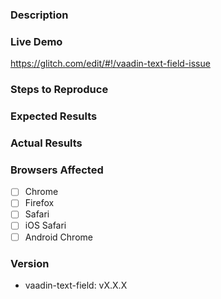 ### Description
<!-- Example: `vaadin-text-field` doesn't trigger the "change" event. -->

### Live Demo
<!-- Click "Remix This" and edit -- must be logged in to persist! -->
https://glitch.com/edit/#!/vaadin-text-field-issue
<!-- ...or provide your own repro URL -->

### Steps to Reproduce
<!-- Example
1. Put a `vaadin-text-field` element in the page.
2. Type something into it.
-->

### Expected Results
<!-- Example: `vaadin-text-field` should trigger the native "change". -->

### Actual Results
<!-- Example: Nothing happens. -->

### Browsers Affected
<!-- Check all that apply -->
- [ ] Chrome
- [ ] Firefox
- [ ] Safari
- [ ] iOS Safari
- [ ] Android Chrome

### Version
<!--
`$ npm ls | grep @vaadin` will show the version of the components.
-->
- vaadin-text-field: vX.X.X

